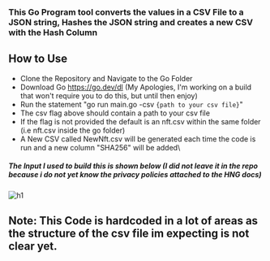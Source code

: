 ### This Go Program tool converts the values in a CSV File to a JSON string, Hashes the JSON string and creates a new CSV with the Hash Column

## How to Use
* Clone the Repository and Navigate to the Go Folder
* Download Go https://go.dev/dl (My Apologies, I'm working on a build that won't require you to do this, but until then enjoy)
* Run the statement "go run main.go -csv `{path to your csv file}`"
* The csv flag above should contain a path to your csv file
* If the flag is not provided the default is an nft.csv within the same folder (i.e nft.csv inside the go folder)
* A New CSV called NewNft.csv will be generated each time the code is run and a new column "SHA256" will be added\

##### The Input I used to build this is shown below (I did not leave it in the repo because i do not yet know the privacy policies attached to the HNG docs)

![h1](https://user-images.githubusercontent.com/68669102/199635609-1f0f2c34-b030-4d7d-b8a7-300dfd10aa90.PNG)

## Note: This Code is hardcoded in a lot of areas as the structure of the csv file im expecting is not clear yet.
